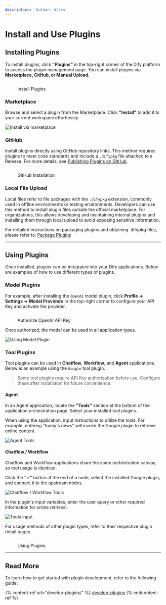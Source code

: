 ```yaml
---
description: 'Author: Allen'
---
```


# Install and Use Plugins

## Installing Plugins

To install plugins, click **"Plugins"** in the top-right corner of the Dify platform to access the plugin management page. You can install plugins via **Marketplace, GitHub, or Manual Upload**.

<figure><img src="https://assets-docs.dify.ai/2025/01/a56c40245090d9252557dcc6f4064a14.png" alt=""><figcaption><p>Install Plugins</p></figcaption></figure>

### Marketplace

Browse and select a plugin from the Marketplace. Click **"Install"** to add it to your current workspace effortlessly.

![Install via marketplace](https://assets-docs.dify.ai/2025/01/6ae8b661b7fa01b228a954d00ef552f3.png)

### GitHub

Install plugins directly using GitHub repository links. This method requires plugins to meet code standards and include a `.difypkg` file attached to a Release. For more details, see [Publishing Plugins on GitHub](../publish-plugins/publish-plugin-on-personal-github-repo.md).

<figure><img src="https://assets-docs.dify.ai/2025/01/4026a12a915e3fe9bd057d8827acfdce.png" alt=""><figcaption><p>GitHub Installation</p></figcaption></figure>

### Local File Upload

Local files refer to file packages with the `.difypkg` extension, commonly used in offline environments or testing environments. Developers can use this method to install plugin files outside the official marketplace. For organizations, this allows developing and maintaining internal plugins and installing them through local upload to avoid exposing sensitive information.

For detailed instructions on packaging plugins and obtaining .difypkg files, please refer to: [Package Plugins](../publish-plugins/package-plugin-file-and-publish.md)

***

## Using Plugins

Once installed, plugins can be integrated into your Dify applications. Below are examples of how to use different types of plugins.

### Model Plugins

For example, after installing the `OpenAI` model plugin, click **Profile → Settings → Model Providers** in the top-right corner to configure your API Key and activate the provider.

<figure><img src="https://assets-docs.dify.ai/2025/01/3bf32d49975931e5924baa749aa7812f.png" alt=""><figcaption><p>Authorize OpenAI API Key</p></figcaption></figure>

Once authorized, the model can be used in all application types.

![Using Model Plugin](https://assets-docs.dify.ai/2024/12/4a38b1ea534ca68515839c518c250d2f.png)

### Tool Plugins

Tool plugins can be used in **Chatflow**, **Workflow**, and **Agent** applications. Below is an example using the `Google` tool plugin.

> Some tool plugins require API Key authorization before use. Configure these after installation for future convenience.

#### Agent

In an Agent application, locate the **"Tools"** section at the bottom of the application orchestration page. Select your installed tool plugins.

When using the application, input instructions to utilize the tools. For example, entering "today's news" will invoke the Google plugin to retrieve online content.

![Agent Tools](https://assets-docs.dify.ai/2024/12/78f833811cb0c3d5cbbb1a941cffc769.png)

#### Chatflow / Workflow

Chatflow and Workflow applications share the same orchestration canvas, so tool usage is identical.

Click the **"+"** button at the end of a node, select the installed Google plugin, and connect it to the upstream nodes.

![Chatflow / Workflow Tools](https://assets-docs.dify.ai/2024/12/7e7bcf1f9e3acf72c6917ea9de4e4613.png)

In the plugin's input variables, enter the user query or other required information for online retrieval.

![Tools input](https://assets-docs.dify.ai/2024/12/a67c4cffd8fdf33297d462b2e6d01d27.png)

For usage methods of other plugin types, refer to their respective plugin detail pages.

<figure><img src="https://assets-docs.dify.ai/2025/01/9d826302637638f705a94f73bd653958.png" alt=""><figcaption><p>Using Plugins</p></figcaption></figure>

***

## Read More

To learn how to get started with plugin development, refer to the following guide:

{% content-ref url="develop-plugins/" %}
[develop-plugins](develop-plugins/)
{% endcontent-ref %}
